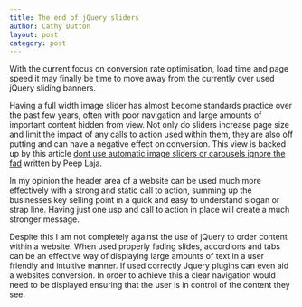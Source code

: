 ```yaml
---
title: The end of jQuery sliders
author: Cathy Dutton
layout: post
category: post
---
```

With the current focus on conversion rate optimisation, load time and page speed it may finally be time to move away from the currently over used jQuery sliding banners.

Having a full width image slider has almost become standards practice over the past few years, often with poor navigation and large amounts of important content hidden from view. Not only do sliders increase page size and limit the impact of any calls to action used within them, they are also off putting and can have a negative effect on conversion. This view is backed up by this article <a href="http://conversionxl.com/dont-use-automatic-image-sliders-or-carousels-ignore-the-fad/" target="_blank">dont use automatic image sliders or carousels ignore the fad</a> written by Peep Laja.

In my opinion the header area of a website can be used much more effectively with a strong and static call to action, summing up the businesses key selling point in a quick and easy to understand slogan or strap line. Having just one usp and call to action in place will create a much stronger message.

Despite this I am not completely against the use of jQuery to order content within a website. When used properly fading slides, accordions and tabs can be an effective way of displaying large amounts of text in a user friendly and intuitive manner. If used correctly Jquery plugins can even aid a websites conversion. In order to achieve this a clear navigation would need to be displayed ensuring that the user is in control of the content they see.
